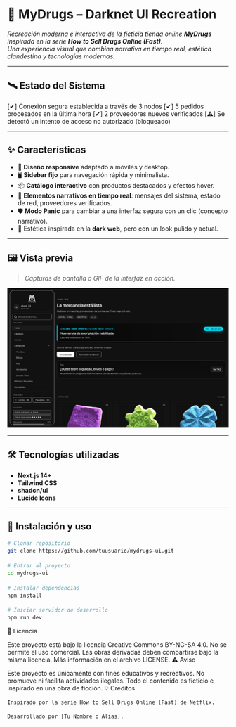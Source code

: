 # 💊 MyDrugs – Darknet UI Recreation

_Recreación moderna e interactiva de la ficticia tienda online **MyDrugs** inspirada en la serie **How to Sell Drugs Online (Fast)**.  
Una experiencia visual que combina narrativa en tiempo real, estética clandestina y tecnologías modernas._

---

## 🛰 Estado del Sistema

[✔] Conexión segura establecida a través de 3 nodos
[✔] 5 pedidos procesados en la última hora
[✔] 2 proveedores nuevos verificados
[⚠] Se detectó un intento de acceso no autorizado (bloqueado)


---

## ✨ Características

- 🎯 **Diseño responsive** adaptado a móviles y desktop.
- 🖥 **Sidebar fijo** para navegación rápida y minimalista.
- 📦 **Catálogo interactivo** con productos destacados y efectos hover.
- 📡 **Elementos narrativos en tiempo real**: mensajes del sistema, estado de red, proveedores verificados.
- 🛡 **Modo Panic** para cambiar a una interfaz segura con un clic (concepto narrativo).
- 🎨 Estética inspirada en la **dark web**, pero con un look pulido y actual.

---

## 🖼 Vista previa
> _Capturas de pantalla o GIF de la interfaz en acción._
  
![Screenshot](./screenshot.png)

---

## 🛠 Tecnologías utilizadas

- **Next.js 14+**
- **Tailwind CSS**
- **shadcn/ui**
- **Lucide Icons**

---

## 🚀 Instalación y uso

```bash
# Clonar repositorio
git clone https://github.com/tuusuario/mydrugs-ui.git

# Entrar al proyecto
cd mydrugs-ui

# Instalar dependencias
npm install

# Iniciar servidor de desarrollo
npm run dev
```

📜 Licencia

Este proyecto está bajo la licencia Creative Commons BY-NC-SA 4.0.
No se permite el uso comercial. Las obras derivadas deben compartirse bajo la misma licencia.
Más información en el archivo LICENSE.
⚠️ Aviso

Este proyecto es únicamente con fines educativos y recreativos.
No promueve ni facilita actividades ilegales. Todo el contenido es ficticio e inspirado en una obra de ficción.
💡 Créditos

    Inspirado por la serie How to Sell Drugs Online (Fast) de Netflix.

    Desarrollado por [Tu Nombre o Alias].
